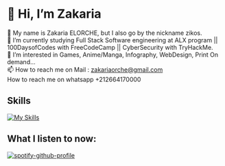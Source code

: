 # 💫 Hi, I’m Zakaria

👋 My name is Zakaria ELORCHE, but I also go by the nickname zikos.<br>
🌱 I’m currently studying Full Stack Software engineering at ALX program || 100DaysofCodes with FreeCodeCamp || CyberSecurity with TryHackMe.<br>
👀 I’m interested in Games, Anime/Manga, Infography, WebDesign, Print On demand...<br>
📫 How to reach me on Mail : zakariaorche@gmail.com<br>
How to reach me on whatsapp +212664170000<br>

## Skills

[![My Skills](https://skillicons.dev/icons?i=ae,ai,bash,c,codepen,css,devto,discord,emacs,figma,git,github,grafana,heroku,html,instagram,linux,mysql,php,powershell,ps,python,r,raspberrypi,vim,visualstudio,vscode,wordpress&theme=light)](https://skillicons.dev)

## What I listen to now:
[![spotify-github-profile](https://spotify-github-profile.vercel.app/api/view?uid=anhu213hdp1zgt19mp21c4ypk&cover_image=true&theme=natemoo-re&show_offline=false&background_color=121212&interchange=true&bar_color=53b14f&bar_color_cover=false)](https://spotify-github-profile.vercel.app/api/view?uid=anhu213hdp1zgt19mp21c4ypk&redirect=true)
